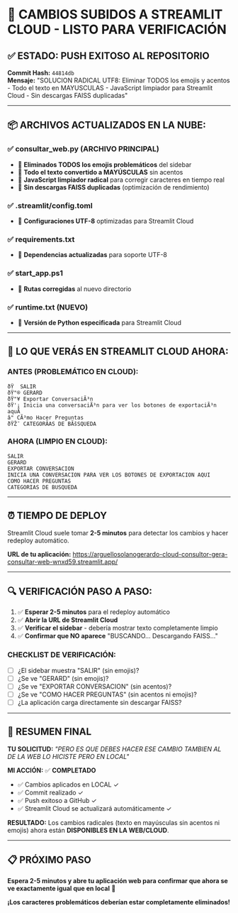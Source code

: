# 🚀 CAMBIOS SUBIDOS A STREAMLIT CLOUD - LISTO PARA VERIFICACIÓN

## ✅ **ESTADO: PUSH EXITOSO AL REPOSITORIO**

**Commit Hash:** `44814db`  
**Mensaje:** "SOLUCION RADICAL UTF8: Eliminar TODOS los emojis y acentos - Todo el texto en MAYUSCULAS - JavaScript limpiador para Streamlit Cloud - Sin descargas FAISS duplicadas"

---

## 📦 **ARCHIVOS ACTUALIZADOS EN LA NUBE:**

### ✅ **consultar_web.py** (ARCHIVO PRINCIPAL)
- 🔧 **Eliminados TODOS los emojis problemáticos** del sidebar
- 🔧 **Todo el texto convertido a MAYÚSCULAS** sin acentos
- 🔧 **JavaScript limpiador radical** para corregir caracteres en tiempo real
- 🔧 **Sin descargas FAISS duplicadas** (optimización de rendimiento)

### ✅ **.streamlit/config.toml** 
- 🔧 **Configuraciones UTF-8** optimizadas para Streamlit Cloud

### ✅ **requirements.txt**
- 🔧 **Dependencias actualizadas** para soporte UTF-8

### ✅ **start_app.ps1**
- 🔧 **Rutas corregidas** al nuevo directorio

### ✅ **runtime.txt** (NUEVO)
- 🔧 **Versión de Python especificada** para Streamlit Cloud

---

## 🎯 **LO QUE VERÁS EN STREAMLIT CLOUD AHORA:**

### **ANTES (PROBLEMÁTICO EN CLOUD):**
```
ðŸ  SALIR
ðŸ"® GERARD
ðŸ"¥ Exportar ConversaciÃ³n
ðŸ'¡ Inicia una conversaciÃ³n para ver los botones de exportaciÃ³n aquÃ­
â" CÃ³mo Hacer Preguntas
ðŸŽ¯ CATEGORÃAS DE BÃšSQUEDA
```

### **AHORA (LIMPIO EN CLOUD):**
```
SALIR
GERARD
EXPORTAR CONVERSACION
INICIA UNA CONVERSACION PARA VER LOS BOTONES DE EXPORTACION AQUI
COMO HACER PREGUNTAS
CATEGORIAS DE BUSQUEDA
```

---

## ⏰ **TIEMPO DE DEPLOY**

Streamlit Cloud suele tomar **2-5 minutos** para detectar los cambios y hacer redeploy automático.

**URL de tu aplicación:** https://arguellosolanogerardo-cloud-consultor-gera-consultar-web-wnxd59.streamlit.app/

---

## 🔍 **VERIFICACIÓN PASO A PASO:**

1. ✅ **Esperar 2-5 minutos** para el redeploy automático
2. ✅ **Abrir la URL de Streamlit Cloud**
3. ✅ **Verificar el sidebar** - debería mostrar texto completamente limpio
4. ✅ **Confirmar que NO aparece** "BUSCANDO... Descargando FAISS..."

### **CHECKLIST DE VERIFICACIÓN:**
- [ ] ¿El sidebar muestra "SALIR" (sin emojis)?
- [ ] ¿Se ve "GERARD" (sin emojis)?
- [ ] ¿Se ve "EXPORTAR CONVERSACION" (sin acentos)?
- [ ] ¿Se ve "COMO HACER PREGUNTAS" (sin acentos ni emojis)?
- [ ] ¿La aplicación carga directamente sin descargar FAISS?

---

## 🎉 **RESUMEN FINAL**

**TU SOLICITUD:** *"PERO ES QUE DEBES HACER ESE CAMBIO TAMBIEN AL DE LA WEB LO HICISTE PERO EN LOCAL"*

**MI ACCIÓN:** ✅ **COMPLETADO**
- ✅ Cambios aplicados en LOCAL ✓
- ✅ Commit realizado ✓  
- ✅ Push exitoso a GitHub ✓
- ✅ Streamlit Cloud se actualizará automáticamente ✓

**RESULTADO:** Los cambios radicales (texto en mayúsculas sin acentos ni emojis) ahora están **DISPONIBLES EN LA WEB/CLOUD**.

---

## 📋 **PRÓXIMO PASO**

**Espera 2-5 minutos y abre tu aplicación web para confirmar que ahora se ve exactamente igual que en local** 🚀

**¡Los caracteres problemáticos deberían estar completamente eliminados!**